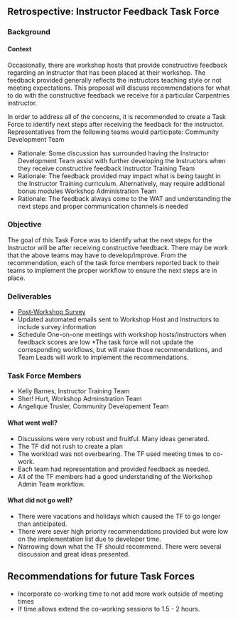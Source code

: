## Retrospective: Instructor Feedback Task Force

### Background
#### Context

Occasionally, there are workshop hosts that provide constructive feedback regarding an instructor that has been placed at their workshop. The feedback provided generally reflects the instructors teaching style or not meeting expectations. This proposal will discuss recommendations for what to do with the constructive feedback we receive for a particular Carpentries instructor.

In order to address all of the concerns, it is recommended to create a Task Force to identify   next steps after receiving the feedback   for the instructor. Representatives from the  following teams would participate: 
Community Development Team
- Rationale: Some discussion has surrounded having the Instructor Development Team assist with further developing the Instructors when they receive constructive feedback
Instructor Training Team
- Rationale: The feedback provided may impact what is being taught in the Instructor Training curriculum. Alternatively, may require additional bonus modules 
Workshop Administration Team
- Rationale: The feedback always come to the WAT and understanding the next steps and proper communication channels is needed 

### Objective

The goal of this Task Force was to identify what the next steps for the Instructor will be after receiving constructive feedback. There may be work that the above teams may have to develop/improve. From the recommendation, each of the task force members reported back to their teams to implement the proper workflow to ensure the next steps are in place. 

### Deliverables

- [Post-Workshop Survey](https://admin.typeform.com/form/W3EQFVUO/create?block=bd019ae4-3226-4317-bc5c-399a9fc1282c) 
- Updated automated emails sent to Workshop Host and Instructors to include survey information 
- Schedule One-on-one meetings with workshop hosts/instructors when feedback scores are low
*The task force will not update the corresponding workflows, but will make those recommendations, and Team Leads will work to implement the recommendations.


### Task Force Members

- Kelly Barnes, Instructor Training Team
- Sher! Hurt, Workshop Adminstration Team
- Angelique Trusler, Community Developement Team

#### What went well?
- Discussions were very robust and fruitful. Many ideas generated. 
- The TF did not rush to create a plan
- The workload was not overbearing. The TF used meeting times to co-work. 
- Each team had representation and provided feedback as needed. 
- All of the TF members had a good understanding of the Workshop Admin Team workflow.


#### What did not go well?
- There were vacations and holidays which caused the TF to go longer than anticipated.
- There were sever high priority recommendations provided but were low on the implementation list due to developer time. 
- Narrowing down what the TF should recommend. There were several discussion and great ideas presented. 

## Recommendations for future Task Forces
- Incorporate co-working time to not add more work outside of meeting times
- If time allows extend the co-working sessions to 1.5 - 2 hours. 
